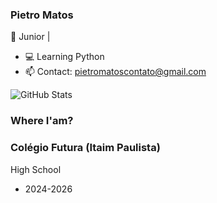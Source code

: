 ### Pietro Matos

🌱 Junior |

- 💻 Learning Python
- 📫 Contact: pietromatoscontato@gmail.com

![GitHub Stats](https://github-readme-stats.vercel.app/api?username=pSotam&show_icons=true&theme=tokyonight)

### Where I'am?
### Colégio Futura (Itaim Paulista)
High School
 - 2024-2026
